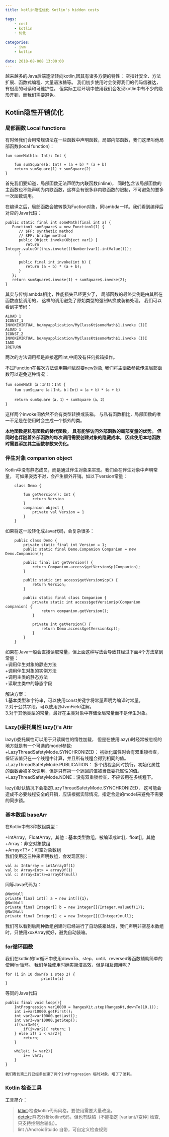 ```yaml
---
title: kotlin隐性优化 Kotlin's hidden costs

tags: 
    - cost  
    - kotlin  
    - 优化  
    
categories: 
    - jvm   
    - kotlin  
    
date: 2018-08-008 13:00:00
---
```



越来越多的Java后端逐渐转向kotlin,因其有诸多方便的特性：
空指针安全、方法扩展、函数式编程、大量语法糖等。
我们初步使用时会使得我们的代码信雅达，有很高的可读和可维护性。
但实际工程环境中使用我们会发现kotlin中有不少的隐形开销，而我们需要避免。
<!-- more -->

## Kotlin隐性开销优化

### 局部函数 Local functions
有时候我们会用常规语法在一些函数中声明函数，局部内部函数，我们这里叫他局部函数(local function)：
    
    fun someMath(a: Int): Int {
    
        fun sumSquare(b: Int) = (a + b) * (a + b)
        return sumSquare(1) + sumSquare(2)
    }
首先我们要知道，局部函数无法声明为内联函数(inline)，
同时包含该局部函数的主函数也不能声明为内联函数，这样会有很多非内联函数的限制，不可避免的要多一次函数调用。  

在编译之后，局部函数会被转换为Fuction对象，同lambda一样。我们看到编译后对应的Java代码：
    
    public static final int someMath(final int a) {
       Function1 sumSquare$ = new Function1(1) {
          // $FF: synthetic method
          // $FF: bridge method
          public Object invoke(Object var1) {
             return Integer.valueOf(this.invoke(((Number)var1).intValue()));
          }
    
          public final int invoke(int b) {
             return (a + b) * (a + b);
          }
       };
       return sumSquare$.invoke(1) + sumSquare$.invoke(2);
    }
其实与传统lambda相比，性能损失已经更少了，
局部函数的最终实例是由其所在函数直接调用的，
这样的调用避免了原始类型的强制转换或装箱处理。
我们可以看到字节码：  

    ALOAD 1
    ICONST_1
    INVOKEVIRTUAL be/myapplication/MyClassKt$someMath$1.invoke (I)I
    ALOAD 1
    ICONST_2
    INVOKEVIRTUAL be/myapplication/MyClassKt$someMath$1.invoke (I)I
    IADD
    IRETURN
两次的方法调用都是直接返回int,中间没有任何拆箱操作。  

不过Function在每次方法调用期间依然要new对象,
我们将主函数参数传进局部函数可以避免这种情况：

    fun someMath（a：Int）：Int { 
        fun sumSquare（a：Int，b：Int）=（a + b）*（a + b）
    
        return sumSquare（a，1）+ sumSquare（a，2）
    }
这样两个invoke间依然不会有类型转换或装箱。
与私有函数相比，局部函数的唯一不足是在使用时会生成一个额外的类。

**本地函数是私有函数的替代函数，
具有能够访问外部函数的局部变量的优势。
但同时也伴随着外部函数的每次调用需要创建对象的隐藏成本，
因此使用本地函数时需要添加其主函数参数来优化。**

### 伴生对象 companion object 
Kotlin中没有静态成员，而是通过伴生对象来实现。我们会在伴生对象中声明常量，
可如果姿势不对，会产生额外开销。如以下version常量：
```
    class Demo {
    
        fun getVersion(): Int {
            return Version
        }
        companion object {
            private val Version = 1
        }
    }
```
如果将这一段转化成Java代码，会复杂很多：
```
    public class Demo {
        private static final int Version = 1;
        public static final Demo.Companion Companion = new Demo.Companion();
    
        public final int getVersion() {
            return Companion.access$getVersion$p(Companion);
        }
    
        public static int access$getVersion$cp() {
            return Version;
        }
    
        public static final class Companion {
            private static int access$getVersion$p(Companion companion) {
                return companion.getVersion();
            }
    
            private int getVersion() {
                return Demo.access$getVersion$cp();
            }
        }
    }
```

如果在Java一般会直接读取常量，但上面这种写法会导致其经过下面4个方法拿到常量：  
+调用伴生对象的静态方法    
+调用伴生对象的实例方法    
+调用主类的静态方法    
+读取主类中的静态字段    

解决方案：  
1.基本类型和字符串，可以使用const关键字将常量声明为编译时常量。  
2.对于公共字段，可以使用@JvmField注解。  
3.对于其他类型的常量，最好在主类对象中存储全局常量而不是伴生对象。   


### Lazy()委托属性  lazy()'s Attr
lazy()委托属性可以用于只读属性的惰性加载，
但是在使用lazy()时经常被忽视的地方就是有一个可选的model参数:  
+LazyThreadSafetyMode.SYNCHRONIZED：
    初始化属性时会有双重锁检查，保证该值只在一个线程中计算，并且所有线程会得到相同的值。  
+LazyThreadSafetyMode.PUBLICATION：
    多个线程会同时执行，初始化属性的函数会被多次调用，但是只有第一个返回的值被当做委托属性的值。  
+LazyThreadSafetyMode.NONE：没有双重锁检查，不应该用在多线程下。  

lazy()默认情况下会指定LazyThreadSafetyMode.SYNCHRONIZED，
    这可能会造成不必要线程安全的开销，应该根据实际情况，指定合适的model来避免不需要的同步锁。

### 基本数组 baseArr
在Kotlin中有3种数组类型：  

+IntArray，FloatArray，其他：基本类型数组，被编译成int[]，float[]，其他   
+Array<T>：非空对象数组  
+Array<T?>：可空对象数组  
 我们使用这三种来声明数组，会发现区别：
    
    val a: IntArray = intArrayOf(1)
    val b: Array<Int> = arrayOf(1)
    val c: Array<Int?>=arrayOf(null)
同等Java代码为：
    
    @NotNull
    private final int[] a = new int[]{1};
    @NotNull
    private final Integer[] b = new Integer[]{Integer.valueOf(1)};
    @NotNull
    private final Integer[] c = new Integer[]{(Integer)null};
我们可以看到后两种数组创建时已经进行了自动装箱处理，我们声明非空基本数组时，只使用xxxArray就好，避免自动装箱。

### for循环函数
我们在kotlin的for循环中使用downTo、step、until、reversed等函数辅助简单的使用for循环。
我们单独使用时确实简洁高效，但是相互调用呢？
    
    for (i in 10 downTo 1 step 2) {
                    println(i)
    }
等同的Java代码
    
    public final void loop(){
        IntProgression var10000 = RangesKit.step(RangesKt,downTo(10,1));
        int i=var10000.getFirst();
        int var2=var10000.getLast();
        int var3=var10000.getStep();
        if(var3>0){
            if(i>var2){ return; }
        } else if( i < var2){
            return;
        }
        
        while(i != var2){
            i+= var3;
        }
    }
    
    我们看到第二行已经多创建了两个IntProgresion 临时对象，增了了消耗。

### Kotlin 检查工具

工具简介：  
>[ktlint](https://github.com/shyiko/ktlint):检查kotlin代码风格，要使用需要大量改造。  
 [detekt](https://github.com/arturbosch/detekt):静态分析kotlin代码，但也有缺陷（不能指定 [variant//变种] 检查,只支持控制台输出）。  
 lint //AndroidStuido 自带，可自定义检查规则